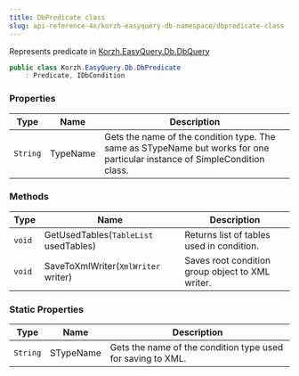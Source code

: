 ```yaml
---
title: DbPredicate class
slug: api-reference-4x/korzh-easyquery-db-namespace/dbpredicate-class
---
```



Represents predicate in [Korzh.EasyQuery.Db.DbQuery](/api-reference-4x/korzh-easyquery-db-namespace/dbquery-class)
```csharp
public class Korzh.EasyQuery.Db.DbPredicate
    : Predicate, IDbCondition

```

### Properties

| Type | Name | Description | 
| --- | --- | --- | 
| `String` | TypeName | Gets the name of the condition type.  The same as STypeName but works for one particular instance of SimpleCondition class. | 


### Methods

| Type | Name | Description | 
| --- | --- | --- | 
| `void` | GetUsedTables(`TableList` usedTables) | Returns list of tables used in condition. | 
| `void` | SaveToXmlWriter(`XmlWriter` writer) | Saves root condition group object to XML writer. | 


### Static Properties

| Type | Name | Description | 
| --- | --- | --- | 
| `String` | STypeName | Gets the name of the condition type used for saving to XML. |
